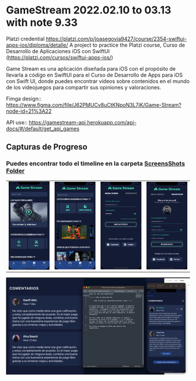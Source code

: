 # GameStream 2022.02.10 to 03.13 with note 9.33
Platzi credential https://platzi.com/p/joasegovia9427/course/2354-swiftui-apps-ios/diploma/detalle/
A project to practice the Platzi course, Curso de Desarrollo de Aplicaciones iOS con SwiftUI (https://platzi.com/cursos/swiftui-apps-ios/)

Game Stream es una aplicación diseñada para iOS con el propósito de llevarla a código en SwiftUI para el Curso de Desarrollo de Apps para iOS con Swift UI, donde puedes encontrar videos sobre contenidos en el mundo de los videojuegos para compartir sus opiniones y valoraciones.

Fimga design:: https://www.figma.com/file/J62PMUCv8uCtKNpoN3L7iK/Game-Stream?node-id=21%3A22

API use:: https://gamestream-api.herokuapp.com/api-docs/#/default/get_api_games

## Capturas de Progreso
<h3> Puedes encontrar todo el timeline en la carpeta <a title="ScreensShots Folder" href="https://github.com/joasegovia9427/GameStream/tree/main/ScreensShots" target="_blank">ScreensShots Folder</a></h3>

<table style="width: 100%; border-collapse: collapse; border-style: none;" border="0">
<tbody>
<tr>
<td style="width: 25%;"><img src="https://raw.githubusercontent.com/joasegovia9427/GameStream/main/ScreensShots/class14a.png" width="30px" data-canonical-src="https://raw.githubusercontent.com/joasegovia9427/GameStream/main/ScreensShots/class14a.png" style="width: 300px;"></td>
<td style="width: 25%;"><img src="https://raw.githubusercontent.com/joasegovia9427/GameStream/main/ScreensShots/class14b.png" width="30px" data-canonical-src="https://raw.githubusercontent.com/joasegovia9427/GameStream/main/ScreensShots/class14b.png" style="width: 300px;"></td>
<td style="width: 25%;"><img src="https://raw.githubusercontent.com/joasegovia9427/GameStream/main/ScreensShots/Class07.png" width="30px" data-canonical-src="https://raw.githubusercontent.com/joasegovia9427/GameStream/main/ScreensShots/Class07.png" style="width: 300px;"></td>
<td style="width: 25%;"><img src="https://raw.githubusercontent.com/joasegovia9427/GameStream/main/ScreensShots/Class08.png" width="30px" data-canonical-src="https://raw.githubusercontent.com/joasegovia9427/GameStream/main/ScreensShots/Class08.png" style="width: 300px;"></td>
</tr>
</tbody>
</table>
<img src="https://raw.githubusercontent.com/joasegovia9427/GameStream/main/ScreensShots/class23a.png" width="30px" data-canonical-src="https://raw.githubusercontent.com/joasegovia9427/GameStream/main/ScreensShots/class23a.png" style="width: 1000px;">
